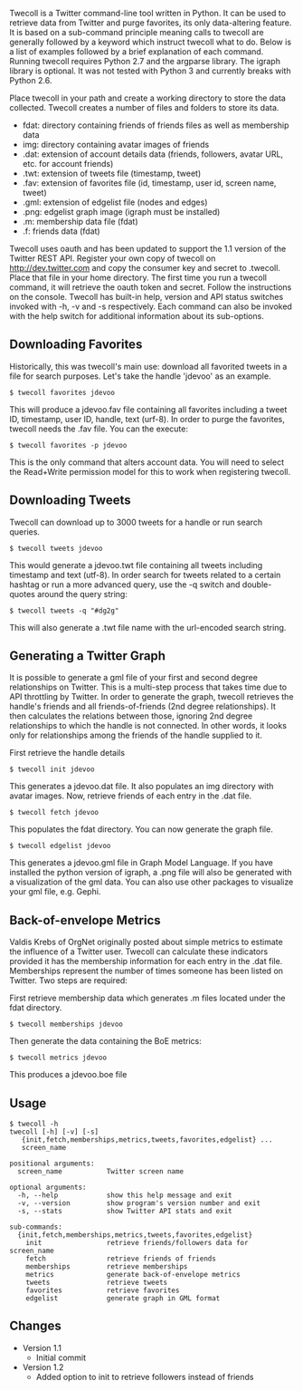 Twecoll is a Twitter command-line tool written in Python. It can be used to retrieve data from Twitter and purge favorites, its only data-altering feature. It is based on a sub-command principle meaning calls to twecoll are generally followed by a keyword which instruct twecoll what to do. Below is a list of examples followed by a brief explanation of each command. Running twecoll requires Python 2.7 and the argparse library. The igraph library is optional. It was not tested with Python 3 and currently breaks with Python 2.6.

Place twecoll in your path and create a working directory to store the data collected. Twecoll creates a number of files and folders to store its data.

* fdat: directory containing friends of friends files as well as membership data
* img: directory containing avatar images of friends
* .dat: extension of account details data (friends, followers, avatar URL, etc. for account friends)
* .twt: extension of tweets file (timestamp, tweet)
* .fav: extension of favorites file (id, timestamp, user id, screen name, tweet)
* .gml: extension of edgelist file (nodes and edges)
* .png: edgelist graph image (igraph must be installed)
* .m: membership data file (fdat)
* .f: friends data (fdat)

Twecoll uses oauth and has been updated to support the 1.1 version of the Twitter REST API. Register your own copy of twecoll on http://dev.twitter.com and copy the consumer key and secret to .twecoll. Place that file in your home directory. The first time you run a twecoll command, it will retrieve the oauth token and secret. Follow the instructions on the console. Twecoll has built-in help, version and API status switches invoked with -h, -v and -s respectively. Each command can also be invoked with the help switch for additional information about its sub-options.


## Downloading Favorites
Historically, this was twecoll's main use: download all favorited tweets in a file for search purposes. Let's take the handle 'jdevoo' as an example.

```
$ twecoll favorites jdevoo
```

This will produce a jdevoo.fav file containing all favorites including a tweet ID, timestamp, user ID, handle, text (urf-8).
In order to purge the favorites, twecoll needs the .fav file. You can the execute:

```
$ twecoll favorites -p jdevoo
```

This is the only command that alters account data. You will need to select the Read+Write permission model for this to work when registering twecoll.


## Downloading Tweets
Twecoll can download up to 3000 tweets for a handle or run search queries.

```
$ twecoll tweets jdevoo
```

This would generate a jdevoo.twt file containing all tweets including timestamp and text (utf-8).
In order search for tweets related to a certain hashtag or run a more advanced query, use the -q switch and double-quotes around the query string:

```
$ twecoll tweets -q "#dg2g"
```

This will also generate a .twt file name with the url-encoded search string.


## Generating a Twitter Graph
It is possible to generate a gml file of your first and second degree relationships on Twitter. This is a multi-step process that takes time due to API throttling by Twitter. In order to generate the graph, twecoll retrieves the handle's friends and all friends-of-friends (2nd degree relationships). It then calculates the relations between those, ignoring 2nd degree relationships to which the handle is not connected. In other words, it looks only for relationships among the friends of the handle supplied to it.

First retrieve the handle details

```
$ twecoll init jdevoo
```

This generates a jdevoo.dat file. It also populates an img directory with avatar images. Now, retrieve friends of each entry in the .dat file.

```
$ twecoll fetch jdevoo
```

This populates the fdat directory. You can now generate the graph file.

```
$ twecoll edgelist jdevoo
```

This generates a jdevoo.gml file in Graph Model Language. If you have installed the python version of igraph, a .png file will also be generated with a visualization of the gml data. You can also use other packages to visualize your gml file, e.g. Gephi.


## Back-of-envelope Metrics
Valdis Krebs of OrgNet originally posted about simple metrics to estimate the influence of a Twitter user. Twecoll can calculate these indicators provided it has the membership information for each entry in the .dat file. Memberships represent the number of times someone has been listed on Twitter. Two steps are required:

First retrieve membership data which generates .m files located under the fdat directory.

```
$ twecoll memberships jdevoo
```

Then generate the data containing the BoE metrics:

```
$ twecoll metrics jdevoo
```

This produces a jdevoo.boe file


## Usage
```
$ twecoll -h
twecoll [-h] [-v] [-s]
   {init,fetch,memberships,metrics,tweets,favorites,edgelist} ...
   screen_name

positional arguments:
  screen_name           Twitter screen name

optional arguments:
  -h, --help            show this help message and exit
  -v, --version         show program's version number and exit
  -s, --stats           show Twitter API stats and exit

sub-commands:
  {init,fetch,memberships,metrics,tweets,favorites,edgelist}
    init                retrieve friends/followers data for screen_name
    fetch               retrieve friends of friends
    memberships         retrieve memberships
    metrics             generate back-of-envelope metrics
    tweets              retrieve tweets
    favorites           retrieve favorites
    edgelist            generate graph in GML format
```

## Changes

* Version 1.1
	- Initial commit
* Version 1.2
	- Added option to init to retrieve followers instead of friends

